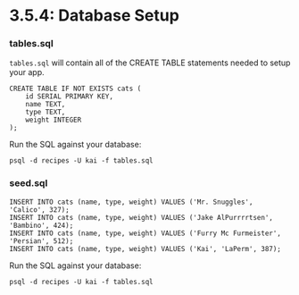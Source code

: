 # 3.5.4: Database Setup

### tables.sql

`tables.sql` will contain all of the CREATE TABLE statements needed to setup your app.

```text
CREATE TABLE IF NOT EXISTS cats (
    id SERIAL PRIMARY KEY,
    name TEXT,
    type TEXT,
    weight INTEGER
);
```

Run the SQL against your database:

```text
psql -d recipes -U kai -f tables.sql
```

### seed.sql

```text
INSERT INTO cats (name, type, weight) VALUES ('Mr. Snuggles', 'Calico', 327);
INSERT INTO cats (name, type, weight) VALUES ('Jake AlPurrrrtsen', 'Bambino', 424);
INSERT INTO cats (name, type, weight) VALUES ('Furry Mc Furmeister', 'Persian', 512);
INSERT INTO cats (name, type, weight) VALUES ('Kai', 'LaPerm', 387);
```

Run the SQL against your database:

```text
psql -d recipes -U kai -f tables.sql
```

